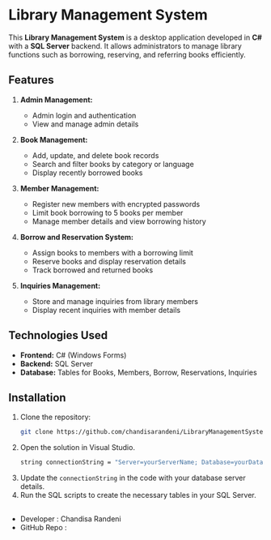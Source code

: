 # Library Management System

This **Library Management System** is a desktop application developed in **C#** with a **SQL Server** backend. It allows administrators to manage library functions such as borrowing, reserving, and referring books efficiently.

## Features

1. **Admin Management:**
   - Admin login and authentication
   - View and manage admin details

2. **Book Management:**
   - Add, update, and delete book records
   - Search and filter books by category or language
   - Display recently borrowed books

3. **Member Management:**
   - Register new members with encrypted passwords
   - Limit book borrowing to 5 books per member
   - Manage member details and view borrowing history

4. **Borrow and Reservation System:**
   - Assign books to members with a borrowing limit
   - Reserve books and display reservation details
   - Track borrowed and returned books

5. **Inquiries Management:**
   - Store and manage inquiries from library members
   - Display recent inquiries with member details

## Technologies Used

- **Frontend:** C# (Windows Forms)
- **Backend:** SQL Server
- **Database:** Tables for Books, Members, Borrow, Reservations, Inquiries

## Installation

1. Clone the repository:
   ```bash
   git clone https://github.com/chandisarandeni/LibraryManagementSystem.git
   ```
2. Open the solution in Visual Studio.
   ```bash
   string connectionString = "Server=yourServerName; Database=yourDatabaseName; Integrated Security=True;";
   ```
3. Update the ```connectionString``` in the code with your database server details.
4. Run the SQL scripts to create the necessary tables in your SQL Server.

##

- Developer    : Chandisa Randeni
- GitHub Repo  : 
